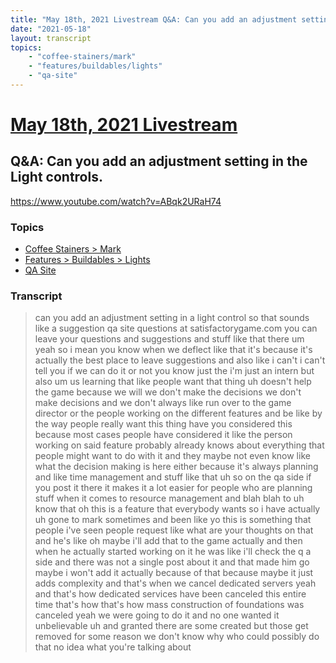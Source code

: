 ```yaml
---
title: "May 18th, 2021 Livestream Q&A: Can you add an adjustment setting in the Light controls."
date: "2021-05-18"
layout: transcript
topics:
    - "coffee-stainers/mark"
    - "features/buildables/lights"
    - "qa-site"
---
```

# [May 18th, 2021 Livestream](../2021-05-18.md)
## Q&A: Can you add an adjustment setting in the Light controls.
https://www.youtube.com/watch?v=ABqk2URaH74

### Topics
* [Coffee Stainers > Mark](../topics/coffee-stainers/mark.md)
* [Features > Buildables > Lights](../topics/features/buildables/lights.md)
* [QA Site](../topics/qa-site.md)

### Transcript

> can you add an adjustment setting in a light control so that sounds like a suggestion qa site questions at satisfactorygame.com you can leave your questions and suggestions and stuff like that there um yeah so i mean you know when we deflect like that it's because it's actually the best place to leave suggestions and also like i can't i can't tell you if we can do it or not you know just the i'm just an intern but also um us learning that like people want that thing uh doesn't help the game because we will we don't make the decisions we don't make decisions and we don't always like run over to the game director or the people working on the different features and be like by the way people really want this thing have you considered this because most cases people have considered it like the person working on said feature probably already knows about everything that people might want to do with it and they maybe not even know like what the decision making is here either because it's always planning and like time management and stuff like that uh so on the qa side if you post it there it makes it a lot easier for people who are planning stuff when it comes to resource management and blah blah to uh know that oh this is a feature that everybody wants so i have actually uh gone to mark sometimes and been like yo this is something that people i've seen people request like what are your thoughts on that and he's like oh maybe i'll add that to the game actually and then when he actually started working on it he was like i'll check the q a side and there was not a single post about it and that made him go maybe i won't add it actually because of that because maybe it just adds complexity and that's when we cancel dedicated servers yeah and that's how dedicated services have been canceled this entire time that's how that's how mass construction of foundations was canceled yeah we were going to do it and no one wanted it unbelievable uh and granted there are some created but those get removed for some reason we don't know why who could possibly do that no idea what you're talking about
